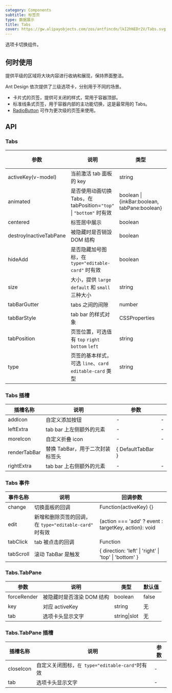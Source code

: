 ```yaml
---
category: Components
subtitle: 标签页
type: 数据展示
title: Tabs
cover: https://gw.alipayobjects.com/zos/antfincdn/lkI2hNEDr2V/Tabs.svg
---
```


选项卡切换组件。

## 何时使用

提供平级的区域将大块内容进行收纳和展现，保持界面整洁。

Ant Design 依次提供了三级选项卡，分别用于不同的场景。

- 卡片式的页签，提供可关闭的样式，常用于容器顶部。
- 标准线条式页签，用于容器内部的主功能切换，这是最常用的 Tabs。
- [RadioButton](/ant-design/components/radio-cn/) 可作为更次级的页签来使用。

## API

### Tabs

| 参数 | 说明 | 类型 | 默认值 | 版本 |  |
| --- | --- | --- | --- | --- | --- |
| activeKey(v-model) | 当前激活 tab 面板的 key | string | 无 |  |  |
| animated | 是否使用动画切换 Tabs，在 tabPosition=`"top"` \| `"bottom"` 时有效 | boolean \| {inkBar:boolean, tabPane:boolean} | true, 当 type="card" 时为 false |  |
| centered | 标签居中展示 | boolean | false | 3.0 |  |
| destroyInactiveTabPane | 被隐藏时是否销毁 DOM 结构 | boolean | false |  |  |
| hideAdd | 是否隐藏加号图标，在 `type="editable-card"` 时有效 | boolean | false |  |  |
| size | 大小，提供 `large` `default` 和 `small` 三种大小 | string | `default` |  |  |
| tabBarGutter | tabs 之间的间隙 | number | 无 |  |  |
| tabBarStyle | tab bar 的样式对象 | CSSProperties | - |  |  |
| tabPosition | 页签位置，可选值有 `top` `right` `bottom` `left` | string | `top` |  |  |
| type | 页签的基本样式，可选 `line`、`card` `editable-card` 类型 | string | `line` |  |  |

### Tabs 插槽

| 插槽名称     | 说明                            | 参数              |     |
| ------------ | ------------------------------- | ----------------- | --- |
| addIcon      | 自定义添加按钮                  | -                 | -   |
| leftExtra    | tab bar 上左侧额外的元素        | -                 | -   |
| moreIcon     | 自定义折叠 icon                 | -                 | -   |
| renderTabBar | 替换 TabBar，用于二次封装标签头 | { DefaultTabBar } |     |
| rightExtra   | tab bar 上右侧额外的元素        | -                 | -   |

### Tabs 事件

| 事件名称 | 说明 | 回调参数 |
| --- | --- | --- |
| change | 切换面板的回调 | Function(activeKey) {} |
| edit | 新增和删除页签的回调，在 `type="editable-card"` 时有效 | (action === 'add' ? event : targetKey, action): void |
| tabClick | tab 被点击的回调 | Function |
| tabScroll | 滚动 TabBar 是触发 | { direction: 'left' \| 'right' \| 'top' \| 'bottom' } |

### Tabs.TabPane

| 参数        | 说明                      | 类型         | 默认值 |
| ----------- | ------------------------- | ------------ | ------ |
| forceRender | 被隐藏时是否渲染 DOM 结构 | boolean      | false  |
| key         | 对应 activeKey            | string       | 无     |
| tab         | 选项卡头显示文字          | string\|slot | 无     |

### Tabs.TabPane 插槽

| 插槽名称  | 说明                                            | 参数 |
| --------- | ----------------------------------------------- | ---- |
| closeIcon | 自定义关闭图标，`在 type="editable-card"`时有效 | -    |
| tab       | 选项卡头显示文字                                | -    |
